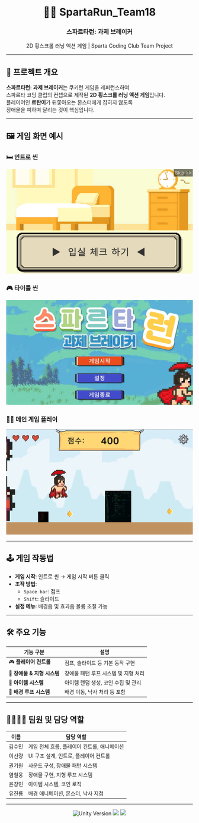 <div align="center">
  <h1>🏃‍♂️ SpartaRun_Team18</h1>
  <h3>스파르타런: 과제 브레이커</h3>
  <p>2D 횡스크롤 러닝 액션 게임 | Sparta Coding Club Team Project</p>
</div>

---

## 📌 프로젝트 개요

**스파르타런: 과제 브레이커**는 쿠키런 게임을 레퍼런스하여  
스파르타 코딩 클럽의 컨셉으로 제작된 **2D 횡스크롤 러닝 액션 게임**입니다.  
플레이어인 **르탄이**가 뒤쫓아오는 몬스터에게 잡히지 않도록  
장애물을 피하며 달리는 것이 핵심입니다.

---

## 🖼️ 게임 화면 예시

### 🛏️ 인트로 씬
![인트로 씬](./Assets/images/intro.JPG)

### 🎮 타이틀 씬
![타이틀 씬](./Assets/images/title.JPG)

### 🏃‍♀️ 메인 게임 플레이
![게임 화면](./Assets/images/main.JPG)

---

## 🕹️ 게임 작동법

- **게임 시작**: 인트로 씬 → 게임 시작 버튼 클릭
- **조작 방법**:
  - `Space bar`: 점프
  - `Shift`: 슬라이드
- **설정 메뉴**: 배경음 및 효과음 볼륨 조절 가능

---

## 🛠️ 주요 기능

| 기능 구분               | 설명 |
|------------------------|------|
| 🎮 **플레이어 컨트롤**  | 점프, 슬라이드 등 기본 동작 구현 |
| 🚧 **장애물 & 지형 시스템** | 장애물 패턴 루프 시스템 및 지형 처리 |
| 🎁 **아이템 시스템**    | 아이템 랜덤 생성, 코인 수집 및 관리 |
| 🌄 **배경 루프 시스템** | 배경 이동, 낙사 처리 등 포함 |

---

## 👨‍👩‍👧‍👦 팀원 및 담당 역할

| 이름     | 담당 역할 |
|----------|------------|
| 김수민   | 게임 전체 흐름, 플레이어 컨트롤, 애니메이션 |
| 이선량   | UI 구조 설계, 인트로, 플레이어 컨트롤 |
| 권기원   | 사운드 구성, 장애물 패턴 시스템 |
| 염철웅 | 장애물 구현, 지형 루프 시스템 |
| 윤창민   | 아이템 시스템, 코인 로직 |
| 유진룡   | 배경 애니메이션, 몬스터, 낙사 지점 |

---

<div align="center">
  <img src="https://img.shields.io/badge/Unity-2022.3-blue?logo=unity" alt="Unity Version"/>
  <img src="https://img.shields.io/badge/Platform-Windows-orange"/>
  <img src="https://img.shields.io/badge/Genre-2D_Runner-success"/>
</div>
